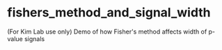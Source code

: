 # fishers_method_and_signal_width
(For Kim Lab use only) Demo of how Fisher's method affects width of p-value signals
